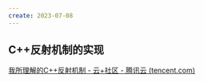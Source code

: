 ```yaml
---
create: 2023-07-08
---
```

## C++反射机制的实现

[我所理解的C++反射机制 - 云+社区 - 腾讯云 (tencent.com)](https://cloud.tencent.com/developer/article/1176520)

